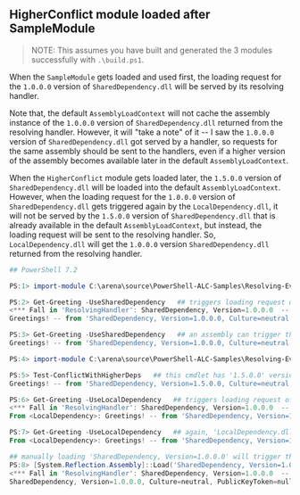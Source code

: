 ## HigherConflict module loaded after SampleModule

> NOTE: This assumes you have built and generated the 3 modules successfully with `.\build.ps1`.

When the `SampleModule` gets loaded and used first,
the loading request for the `1.0.0.0` version of `SharedDependency.dll` will be served by its resolving handler.

Note that, the default `AssemblyLoadContext` will not cache the assembly instance of the `1.0.0.0` version of `SharedDependency.dll` returned from the resolving handler. However, it will "take a note" of it -- I saw the `1.0.0.0` version of `SharedDependency.dll` got served by a handler, so requests for the same assembly should be sent to the handlers, even if a higher version of the assembly becomes available later in the default `AssemblyLoadContext`.

When the `HigherConflict` module gets loaded later, the `1.5.0.0` version of `SharedDependency.dll` will be loaded into the default `AssemblyLoadContext`.
However, when the loading request for the `1.0.0.0` version of `SharedDependency.dll` gets triggered again by the `LocalDependency.dll`,
it will not be served by the `1.5.0.0` version of `SharedDependency.dll` that is already available in the default `AssemblyLoadContext`,
but instead, the loading request will be sent to the resolving handler.
So, `LocalDependency.dll` will get the `1.0.0.0` version `SharedDependency.dll` returned from the resolving handler.

```powershell
## PowerShell 7.2

PS:1> import-module C:\arena\source\PowerShell-ALC-Samples\Resolving-Event-with-ALC\bin\SampleModule\SampleModule.psd1

PS:2> Get-Greeting -UseSharedDependency   ## triggers loading request of 'SharedDependency' from 'Greeting.Commands.dll'.
<*** Fall in 'ResolvingHandler': SharedDependency, Version=1.0.0.0  -- Loaded! ***>
Greetings! -- from 'SharedDependency, Version=1.0.0.0, Culture=neutral, PublicKeyToken=null', loaded in 'MyCustomALC'

PS:3> Get-Greeting -UseSharedDependency   ## an assembly can trigger the loading of its reference assembly only once.
Greetings! -- from 'SharedDependency, Version=1.0.0.0, Culture=neutral, PublicKeyToken=null', loaded in 'MyCustomALC'

PS:4> import-module C:\arena\source\PowerShell-ALC-Samples\Resolving-Event-with-ALC\bin\HigherConflict\ConflictWithHigherDeps.dll

PS:5> Test-ConflictWithHigherDeps   ## this cmdlet has '1.5.0.0' version of 'SharedDependency' loaded in default ALC.
Greetings! -- from 'SharedDependency, Version=1.5.0.0, Culture=neutral, PublicKeyToken=null', loaded in 'Default'

PS:6> Get-Greeting -UseLocalDependency   ## triggers loading request of 'SharedDependency' from 'LocalDependency.dll'.
<*** Fall in 'ResolvingHandler': SharedDependency, Version=1.0.0.0  -- Loaded! ***>
From <LocalDependency>: Greetings! -- from 'SharedDependency, Version=1.0.0.0, Culture=neutral, PublicKeyToken=null', loaded in 'MyCustomALC'

PS:7> Get-Greeting -UseLocalDependency   ## again, 'LocalDependency.dll' can trigger the loading of 'SharedDependency' only once.
From <LocalDependency>: Greetings! -- from 'SharedDependency, Version=1.0.0.0, Culture=neutral, PublicKeyToken=null', loaded in 'MyCustomALC'

## manually loading 'SharedDependency, Version=1.0.0.0' will trigger the resolving handler again.
PS:8> [System.Reflection.Assembly]::Load('SharedDependency, Version=1.0.0.0, Culture=neutral, PublicKeyToken=null') | % FullName
<*** Fall in 'ResolvingHandler': SharedDependency, Version=1.0.0.0  -- Loaded! ***>
SharedDependency, Version=1.0.0.0, Culture=neutral, PublicKeyToken=null
```
